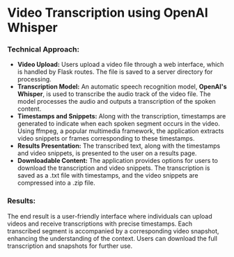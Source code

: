 # Video Transcription using OpenAI Whisper

### Technical Approach:
- **Video Upload:** Users upload a video file through a web interface, which is handled by Flask routes. The file is saved to a server directory for processing.
- **Transcription Model:** An automatic speech recognition model, **OpenAI's Whisper**, is used to transcribe the audio track of the video file. The model processes the audio and outputs a transcription of the spoken content.
- **Timestamps and Snippets:** Along with the transcription, timestamps are generated to indicate when each spoken segment occurs in the video. Using ffmpeg, a popular multimedia framework, the application extracts video snippets or frames corresponding to these timestamps.
- **Results Presentation:** The transcribed text, along with the timestamps and video snippets, is presented to the user on a results page.
- **Downloadable Content:** The application provides options for users to download the transcription and video snippets. The transcription is saved as a .txt file with timestamps, and the video snippets are compressed into a .zip file.

### Results:
The end result is a user-friendly interface where individuals can upload videos and receive transcriptions with precise timestamps. Each transcribed segment is accompanied by a corresponding video snapshot, enhancing the understanding of the context. Users can download the full transcription and snapshots for further use.
